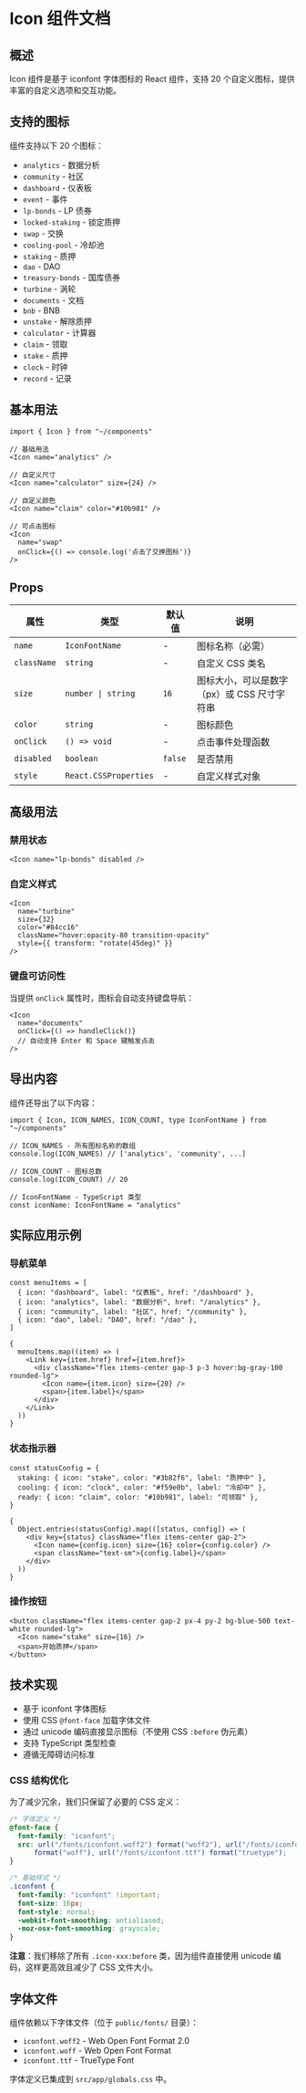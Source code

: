 # Icon 组件文档

## 概述

Icon 组件是基于 iconfont 字体图标的 React 组件，支持 20 个自定义图标，提供丰富的自定义选项和交互功能。

## 支持的图标

组件支持以下 20 个图标：

- `analytics` - 数据分析
- `community` - 社区
- `dashboard` - 仪表板
- `event` - 事件
- `lp-bonds` - LP 债券
- `locked-staking` - 锁定质押
- `swap` - 交换
- `cooling-pool` - 冷却池
- `staking` - 质押
- `dao` - DAO
- `treasury-bonds` - 国库债券
- `turbine` - 涡轮
- `documents` - 文档
- `bnb` - BNB
- `unstake` - 解除质押
- `calculator` - 计算器
- `claim` - 领取
- `stake` - 质押
- `clock` - 时钟
- `record` - 记录

## 基本用法

```tsx
import { Icon } from "~/components"

// 基础用法
<Icon name="analytics" />

// 自定义尺寸
<Icon name="calculator" size={24} />

// 自定义颜色
<Icon name="claim" color="#10b981" />

// 可点击图标
<Icon
  name="swap"
  onClick={() => console.log('点击了交换图标')}
/>
```

## Props

| 属性        | 类型                  | 默认值  | 说明                                        |
| ----------- | --------------------- | ------- | ------------------------------------------- |
| `name`      | `IconFontName`        | -       | 图标名称（必需）                            |
| `className` | `string`              | -       | 自定义 CSS 类名                             |
| `size`      | `number \| string`    | `16`    | 图标大小，可以是数字（px）或 CSS 尺寸字符串 |
| `color`     | `string`              | -       | 图标颜色                                    |
| `onClick`   | `() => void`          | -       | 点击事件处理函数                            |
| `disabled`  | `boolean`             | `false` | 是否禁用                                    |
| `style`     | `React.CSSProperties` | -       | 自定义样式对象                              |

## 高级用法

### 禁用状态

```tsx
<Icon name="lp-bonds" disabled />
```

### 自定义样式

```tsx
<Icon
  name="turbine"
  size={32}
  color="#84cc16"
  className="hover:opacity-80 transition-opacity"
  style={{ transform: "rotate(45deg)" }}
/>
```

### 键盘可访问性

当提供 `onClick` 属性时，图标会自动支持键盘导航：

```tsx
<Icon
  name="documents"
  onClick={() => handleClick()}
  // 自动支持 Enter 和 Space 键触发点击
/>
```

## 导出内容

组件还导出了以下内容：

```tsx
import { Icon, ICON_NAMES, ICON_COUNT, type IconFontName } from "~/components"

// ICON_NAMES - 所有图标名称的数组
console.log(ICON_NAMES) // ['analytics', 'community', ...]

// ICON_COUNT - 图标总数
console.log(ICON_COUNT) // 20

// IconFontName - TypeScript 类型
const iconName: IconFontName = "analytics"
```

## 实际应用示例

### 导航菜单

```tsx
const menuItems = [
  { icon: "dashboard", label: "仪表板", href: "/dashboard" },
  { icon: "analytics", label: "数据分析", href: "/analytics" },
  { icon: "community", label: "社区", href: "/community" },
  { icon: "dao", label: "DAO", href: "/dao" },
]

{
  menuItems.map((item) => (
    <Link key={item.href} href={item.href}>
      <div className="flex items-center gap-3 p-3 hover:bg-gray-100 rounded-lg">
        <Icon name={item.icon} size={20} />
        <span>{item.label}</span>
      </div>
    </Link>
  ))
}
```

### 状态指示器

```tsx
const statusConfig = {
  staking: { icon: "stake", color: "#3b82f6", label: "质押中" },
  cooling: { icon: "clock", color: "#f59e0b", label: "冷却中" },
  ready: { icon: "claim", color: "#10b981", label: "可领取" },
}

{
  Object.entries(statusConfig).map(([status, config]) => (
    <div key={status} className="flex items-center gap-2">
      <Icon name={config.icon} size={16} color={config.color} />
      <span className="text-sm">{config.label}</span>
    </div>
  ))
}
```

### 操作按钮

```tsx
<button className="flex items-center gap-2 px-4 py-2 bg-blue-500 text-white rounded-lg">
  <Icon name="stake" size={16} />
  <span>开始质押</span>
</button>
```

## 技术实现

- 基于 iconfont 字体图标
- 使用 CSS `@font-face` 加载字体文件
- 通过 unicode 编码直接显示图标（不使用 CSS `:before` 伪元素）
- 支持 TypeScript 类型检查
- 遵循无障碍访问标准

### CSS 结构优化

为了减少冗余，我们只保留了必要的 CSS 定义：

```css
/* 字体定义 */
@font-face {
  font-family: "iconfont";
  src: url("/fonts/iconfont.woff2") format("woff2"), url("/fonts/iconfont.woff")
      format("woff"), url("/fonts/iconfont.ttf") format("truetype");
}

/* 基础样式 */
.iconfont {
  font-family: "iconfont" !important;
  font-size: 16px;
  font-style: normal;
  -webkit-font-smoothing: antialiased;
  -moz-osx-font-smoothing: grayscale;
}
```

**注意**：我们移除了所有 `.icon-xxx:before` 类，因为组件直接使用 unicode 编码，这样更高效且减少了 CSS 文件大小。

## 字体文件

组件依赖以下字体文件（位于 `public/fonts/` 目录）：

- `iconfont.woff2` - Web Open Font Format 2.0
- `iconfont.woff` - Web Open Font Format
- `iconfont.ttf` - TrueType Font

字体定义已集成到 `src/app/globals.css` 中。
